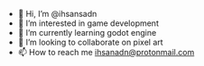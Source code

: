 - 👋 Hi, I’m @ihsansadn
- 👀 I’m interested in game development
- 🌱 I’m currently learning godot engine
- 💞️ I’m looking to collaborate on pixel art
- 📫 How to reach me ihsanadn@protonmail.com

<!---
ihsansadn/ihsansadn is a ✨ special ✨ repository because its `README.md` (this file) appears on your GitHub profile.
You can click the Preview link to take a look at your changes.
--->
